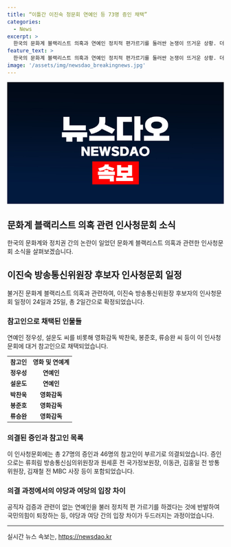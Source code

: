 ```yaml
---
title: “이틀간 이진숙 청문회 연예인 등 73명 증인 채택”
categories:
  - News
excerpt: >
  한국의 문화계 블랙리스트 의혹과 연예인 정치적 편가르기를 둘러싼 논쟁이 뜨거운 상황. 더불어민주당은 이진숙 방송통신위원장 후보자의 인사청문회에 대거 참고인과 증인을 부르기로 했고, 국민의힘은 이에 반발하며 퇴장했다. 특히, 문화계 블랙리스트 의혹에 대한 이 후보자의 개입 여부를 밝히기 위해 연예인과 영화감독 등을 참고인으로 의결했다. 국민의힘과 범야권은 청문회에 대한 입장 차이로 강한 갈등을 보이고 있다.
feature_text: >
  한국의 문화계 블랙리스트 의혹과 연예인 정치적 편가르기를 둘러싼 논쟁이 뜨거운 상황. 더불어민주당은 이진숙 방송통신위원장 후보자의 인사청문회에 대거 참고인과 증인을 부르기로 했고, 국민의힘은 이에 반발하며 퇴장했다. 특히, 문화계 블랙리스트 의혹에 대한 이 후보자의 개입 여부를 밝히기 위해 연예인과 영화감독 등을 참고인으로 의결했다. 국민의힘과 범야권은 청문회에 대한 입장 차이로 강한 갈등을 보이고 있다.
image: '/assets/img/newsdao_breakingnews.jpg'
---
```


<p><img src="/assets/img/newsdao_breakingnews.jpg" alt="ranknews 속보" /></p>

<h2 data-ke-size="size26">문화계 블랙리스트 의혹 관련 인사청문회 소식</h2>

<p data-ke-size="size16">한국의 문화계와 정치권 간의 논란이 일었던 문화계 블랙리스트 의혹과 관련한 인사청문회 소식을 살펴보겠습니다.</p>

<h2 data-ke-size="size24">이진숙 방송통신위원장 후보자 인사청문회 일정</h2>

<p data-ke-size="size16">불거진 문화계 블랙리스트 의혹과 관련하여, 이진숙 방송통신위원장 후보자의 인사청문회 일정이 24일과 25일, 총 2일간으로 확정되었습니다.</p>

<h3 data-ke-size="size22">참고인으로 채택된 인물들</h3>

<p data-ke-size="size16">연예인 정우성, 설운도 씨를 비롯해 영화감독 박찬욱, 봉준호, 류승완 씨 등이 이 인사청문회에 대거 참고인으로 채택되었습니다.</p>

<table style="width: 100%;">
<tbody>
<tr>
<td style="text-align: center; height: 17px;"><b>참고인</b></td>
<td style="text-align: center; height: 17px;"><b>영화 및 연예계</b></td>
</tr>
<tr>
<td style="text-align: center; height: 17px;"><b>정우성</b></td>
<td style="text-align: center; height: 17px;"><b>연예인</b></td>
</tr>
<tr>
<td style="text-align: center; height: 17px;"><b>설운도</b></td>
<td style="text-align: center; height: 17px;"><b>연예인</b></td>
</tr>
<tr>
<td style="text-align: center; height: 17px;"><b>박찬욱</b></td>
<td style="text-align: center; height: 17px;"><b>영화감독</b></td>
</tr>
<tr>
<td style="text-align: center; height: 17px;"><b>봉준호</b></td>
<td style="text-align: center; height: 17px;"><b>영화감독</b></td>
</tr>
<tr>
<td style="text-align: center; height: 17px;"><b>류승완</b></td>
<td style="text-align: center; height: 17px;"><b>영화감독</b></td>
</tr>
</tbody>
</table>

<h3 data-ke-size="size22">의결된 증인과 참고인 목록</h3>

<p data-ke-size="size16">이 인사청문회에는 총 27명의 증인과 46명의 참고인이 부르기로 의결되었습니다. 증인으로는 류희림 방송통신심의위원장과 원세훈 전 국가정보원장, 이동관, 김홍일 전 방통위원장, 김재철 전 MBC 사장 등이 포함되었습니다.</p>

<h3 data-ke-size="size22">의결 과정에서의 야당과 여당의 입장 차이</h3>

<p data-ke-size="size16">공직자 검증과 관련이 없는 연예인을 불러 정치적 편 가르기를 하겠다는 것에 반발하여 국민의힘이 퇴장하는 등, 야당과 여당 간의 입장 차이가 두드러지는 과정이었습니다.</p>

<hr>

<p data-ke-size="size16"></p>
실시간 뉴스 속보는, <a href="https://newsdao.kr" rel="dofollow">https://newsdao.kr</a>


